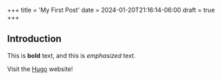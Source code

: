+++
title = 'My First Post'
date = 2024-01-20T21:16:14-06:00
draft = true
+++
## Introduction

This is **bold** text, and this is *emphasized* text.

Visit the [Hugo](https://gohugo.io) website!